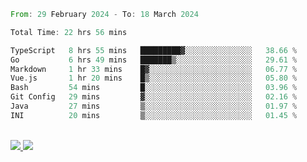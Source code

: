 
<!--START_SECTION:waka-->

```rust
From: 29 February 2024 - To: 18 March 2024

Total Time: 22 hrs 56 mins

TypeScript   8 hrs 55 mins   █████████▓░░░░░░░░░░░░░░░   38.66 %
Go           6 hrs 49 mins   ███████▒░░░░░░░░░░░░░░░░░   29.61 %
Markdown     1 hr 33 mins    █▓░░░░░░░░░░░░░░░░░░░░░░░   06.77 %
Vue.js       1 hr 20 mins    █▒░░░░░░░░░░░░░░░░░░░░░░░   05.80 %
Bash         54 mins         █░░░░░░░░░░░░░░░░░░░░░░░░   03.96 %
Git Config   29 mins         ▓░░░░░░░░░░░░░░░░░░░░░░░░   02.16 %
Java         27 mins         ▒░░░░░░░░░░░░░░░░░░░░░░░░   01.97 %
INI          20 mins         ▒░░░░░░░░░░░░░░░░░░░░░░░░   01.45 %
```

<!--END_SECTION:waka-->


<div style="display: inline_block"><br>
  <a style="border-radius:10px;" href="https://www.linkedin.com/in/yan-fernandes-55a81a201/" target="_blank"><img src="https://img.shields.io/badge/LinkedIn-0077B5?style=for-the-badge&logo=linkedin&logoColor=white" target="_blank"</a> 
  <a style="border-radius:10px;" href = "mailto:yanfernandes404@gmail.com"><img src="https://img.shields.io/badge/-Gmail-%23333?style=for-the-badge&logo=gmail&logoColor=white" target="_blank"></a>
</div>
